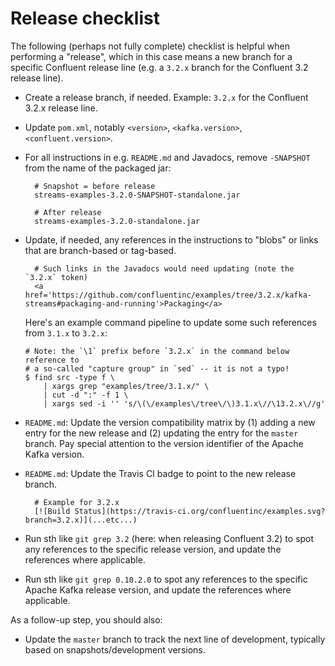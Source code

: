 # Release checklist

The following (perhaps not fully complete) checklist is helpful when performing a "release", which in this case means
a new branch for a specific Confluent release line (e.g. a `3.2.x` branch for the Confluent 3.2 release line).

- Create a release branch, if needed.  Example: `3.2.x` for the Confluent 3.2.x release line.
- Update `pom.xml`, notably `<version>`, `<kafka.version>`, `<confluent.version>`.
- For all instructions in e.g. `README.md` and Javadocs, remove `-SNAPSHOT` from the name of the packaged jar:

        # Snapshot = before release
        streams-examples-3.2.0-SNAPSHOT-standalone.jar

        # After release
        streams-examples-3.2.0-standalone.jar

- Update, if needed, any references in the instructions to "blobs" or links that are branch-based or tag-based.

        # Such links in the Javadocs would need updating (note the `3.2.x` token)
        <a href='https://github.com/confluentinc/examples/tree/3.2.x/kafka-streams#packaging-and-running'>Packaging</a>

  Here's an example command pipeline to update some such references from `3.1.x` to `3.2.x`:

    ```shell
    # Note: the `\1` prefix before `3.2.x` in the command below reference to
    # a so-called "capture group" in `sed` -- it is not a typo!
    $ find src -type f \
        | xargs grep "examples/tree/3.1.x/" \
        | cut -d ":" -f 1 \
        | xargs sed -i '' 's/\(\/examples\/tree\/\)3.1.x\//\13.2.x\//g'
    ```

- `README.md`: Update the version compatibility matrix by (1) adding a new entry for the new release and (2) updating
  the entry for the `master` branch.  Pay special attention to the version identifier of the Apache Kafka version.
- `README.md`: Update the Travis CI badge to point to the new release branch.

        # Example for 3.2.x
        [![Build Status](https://travis-ci.org/confluentinc/examples.svg?branch=3.2.x)](...etc...)

- Run sth like `git grep 3.2` (here: when releasing Confluent 3.2) to spot any references to the specific release
  version, and update the references where applicable.
- Run sth like `git grep 0.10.2.0` to spot any references to the specific Apache Kafka release version, and update the
  references where applicable.

As a follow-up step, you should also:

- Update the `master` branch to track the next line of development, typically based on snapshots/development versions.
